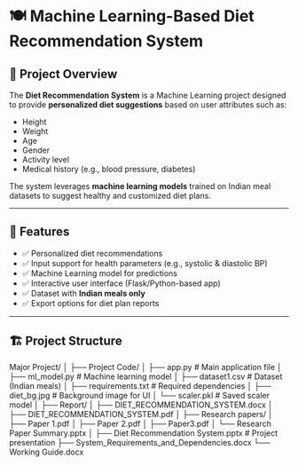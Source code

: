 # 🍽️ Machine Learning-Based Diet Recommendation System

## 📌 Project Overview
The **Diet Recommendation System** is a Machine Learning project designed to provide **personalized diet suggestions** based on user attributes such as:
- Height
- Weight
- Age
- Gender
- Activity level
- Medical history (e.g., blood pressure, diabetes)

The system leverages **machine learning models** trained on Indian meal datasets to suggest healthy and customized diet plans.

---

## 🚀 Features
- ✅ Personalized diet recommendations  
- ✅ Input support for health parameters (e.g., systolic & diastolic BP)  
- ✅ Machine Learning model for predictions  
- ✅ Interactive user interface (Flask/Python-based app)  
- ✅ Dataset with **Indian meals only**  
- ✅ Export options for diet plan reports  

---

## 🏗️ Project Structure
Major Project/
│
├── Project Code/
│ ├── app.py # Main application file
│ ├── ml_model.py # Machine learning model
│ ├── dataset1.csv # Dataset (Indian meals)
│ ├── requirements.txt # Required dependencies
│ ├── diet_bg.jpg # Background image for UI
│ └── scaler.pkl # Saved scaler model
│
├── Report/
│ ├── DIET_RECOMMENDATION_SYSTEM.docx
│ ├── DIET_RECOMMENDATION_SYSTEM.pdf
│
├── Research papers/
│ ├── Paper 1.pdf
│ ├── Paper 2.pdf
│ ├── Paper3.pdf
│ └── Research Paper Summary.pptx
│
├── Diet Recommendation System.pptx # Project presentation
├── System_Requirements_and_Dependencies.docx
└── Working Guide.docx